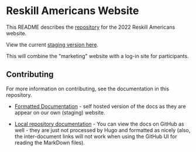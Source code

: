 # Reskill Americans Website

This README describes the
[repository](https://github.com/reskillamericans/website) for the 2022 Reskill
Americans website.

View the current [staging version here](https://reskill-learning.web.app/).

This will combine the "marketing" website with a log-in site for participants.

## Contributing

For more information on contributing, see the documentation in this repository.

- [Formatted Documentation](https://reskill-learning.web.app/docs) - self hosted
  version of the docs as they are appear on our own (staging) website.
- [Local repository documentation](content/docs) - You can view the docs on
  GitHub as well - they are just not processed by Hugo and formatted as nicely
  (also, the inter-document links will not work when using the GitHub UI for
  reading the MarkDown files).

  <!-- Test Changes -->
